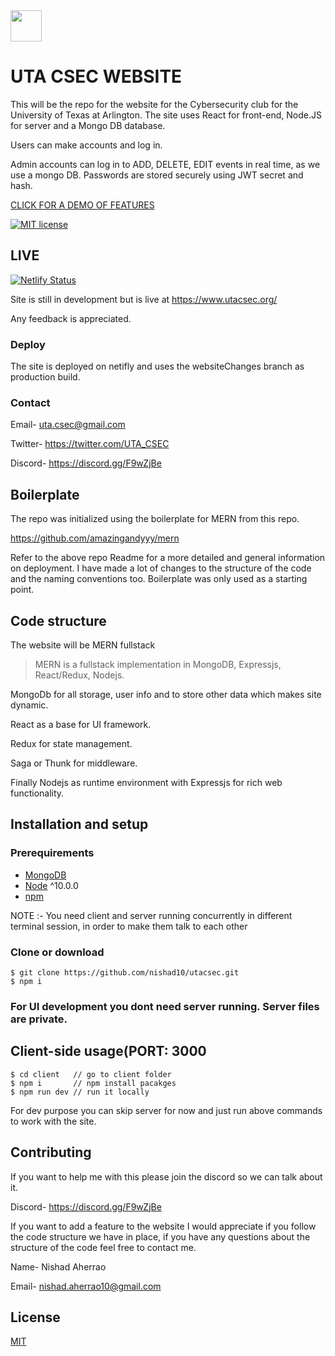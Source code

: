<img src="https://pbs.twimg.com/profile_images/887044871445295105/9bQlT5Xi_400x400.jpg" height="50" width="50">
<h1 position="relative">UTA CSEC WEBSITE</h1>

This will be the repo for the website for the Cybersecurity club for the University of Texas at Arlington. The site uses React for front-end, Node.JS for server and a Mongo DB database.

Users can make accounts and log in.

Admin accounts can log in to ADD, DELETE, EDIT events in real time, as we use a mongo DB.
Passwords are stored securely using JWT secret and hash. 

[CLICK FOR A DEMO OF FEATURES](https://github.com/nishad10/utacsec/blob/master/demo/README.md)

[![MIT license](https://img.shields.io/badge/License-MIT-blue.svg)](https://lbesson.mit-license.org/)
## LIVE

[![Netlify Status](https://api.netlify.com/api/v1/badges/564221ac-ca00-4c1f-8321-9151faa6b86e/deploy-status)](https://app.netlify.com/sites/mystifying-meninsky-280127/deploys)

Site is still in development but is live at https://www.utacsec.org/

Any feedback is appreciated.
### Deploy
The site is deployed on netifly and uses the websiteChanges branch as production build.

### Contact
Email- uta.csec@gmail.com

Twitter- https://twitter.com/UTA_CSEC

Discord- https://discord.gg/F9wZjBe

## Boilerplate

The repo was initialized using the boilerplate for MERN from this repo. 

https://github.com/amazingandyyy/mern

Refer to the above repo Readme for a more detailed and general information on deployment.
I have made a lot of changes to the structure of the code and the naming conventions too. Boilerplate was only used as a starting point.

## Code structure

The website will be MERN fullstack

> MERN is a fullstack implementation in MongoDB, Expressjs, React/Redux, Nodejs.

MongoDb for all storage, user info and to store other data which makes site dynamic.

React as a base for UI framework.

Redux for state management.

Saga or Thunk for middleware.

Finally Nodejs as runtime environment with Expressjs for rich web functionality.

## Installation and setup

### Prerequirements
- [MongoDB](https://gist.github.com/nrollr/9f523ae17ecdbb50311980503409aeb3)
- [Node](https://nodejs.org/en/download/) ^10.0.0
- [npm](https://nodejs.org/en/download/package-manager/)

NOTE :- You need client and server running concurrently in different terminal session, in order to make them talk to each other

### Clone or download
```terminal
$ git clone https://github.com/nishad10/utacsec.git
$ npm i
```
### For UI development you dont need server running. Server files are private.

## Client-side usage(PORT: 3000
```terminal
$ cd client   // go to client folder
$ npm i       // npm install pacakges
$ npm run dev // run it locally
```
For dev purpose you can skip server for now and just run above commands to work with the site.


## Contributing

If you want to help me with this please join the discord so we can talk about it.

Discord- https://discord.gg/F9wZjBe

If you want to add a feature to the website I would appreciate if you follow the code structure we have in place, if you have any questions about the structure of the code feel free to contact me. 

Name- Nishad Aherrao

Email- nishad.aherrao10@gmail.com

## License
[MIT](https://github.com/nishad10/utacsec/blob/master/LICENSE)
